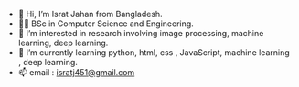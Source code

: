 - 👋 Hi, I’m Israt Jahan from Bangladesh.
- 🧑‍🎓 BSc in Computer Science and Engineering.
- 👀 I’m interested in research involving image processing, machine learning, deep learning.
- 🌱 I’m currently learning python, html, css , JavaScript, machine learning , deep learning.
- 📫 email : isratj451@gmail.com

<!---
Isratjhn/Isratjhn is a ✨ special ✨ repository because its `README.md` (this file) appears on your GitHub profile.
You can click the Preview link to take a look at your changes.
--->
